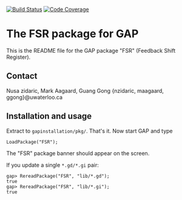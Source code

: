 [![Build Status](https://travis-ci.org/nzidaric/fsr.svg?branch=master)](https://travis-ci.org/nzidaric/fsr)
[![Code Coverage](https://codecov.io/github/nzidaric/fsr/coverage.svg?branch=master&token=)](https://codecov.io/gh/nzidaric/fsr)

# The FSR package for GAP

This is the README file for the GAP package "FSR" (Feedback Shift Register).

## Contact

Nusa zidaric, Mark Aagaard, Guang Gong 
{nzidaric, maagaard, ggong}@uwaterloo.ca

## Installation and usage

Extract to `gapinstallation/pkg/`.
That's it. Now start GAP and type
```
LoadPackage("FSR");
```
The "FSR" package banner should appear on the screen.

If you update a single `*.gd/*.gi` pair:
```
gap> RereadPackage("FSR", "lib/*.gd");
true
gap> RereadPackage("FSR", "lib/*.gi");
true
```
